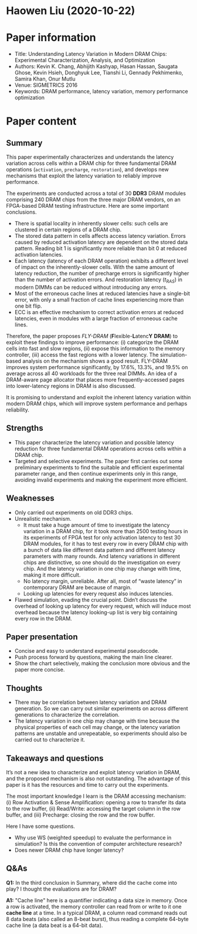 # Haowen Liu (2020-10-22)

# Paper information

- Title: Understanding Latency Variation in Modern DRAM Chips: Experimental Characterization, Analysis, and Optimization
- Authors: Kevin K. Chang, Abhijith Kashyap, Hasan Hassan, Saugata Ghose, Kevin Hsieh, Donghyuk Lee, Tianshi Li, Gennady Pekhimenko, Samira Khan, Onur Mutlu
- Venue: SIGMETRICS 2016
- Keywords: DRAM performance, latency variation, memory performance optimization

# Paper content

## Summary

This paper experimentally characterizes and understands the latency variation across cells within a DRAM chip for three fundamental DRAM operations (`activation`, `precharge`, `restoration`), and develops new mechanisms that exploit the latency variation to reliably improve performance.

The experiments are conducted across a total of 30 __DDR3__ DRAM modules comprising 240 DRAM chips from the three major DRAM vendors, on an FPGA-based DRAM testing infrastructure. Here are some important conclusions.

- There is spatial locality in inherently slower cells: such cells are clustered in certain regions of a DRAM chip.
- The stored data pattern in cells affects access latency variation. Errors caused by reduced activation latency are dependent on the stored data pattern. Reading bit 1 is significantly more reliable than bit 0 at reduced activation latencies.
- Each latency (latency of each DRAM operation) exhibits a different level of impact on the inherently-slower cells. With the same amount of latency reduction, the number of precharge errors is significantly higher than the number of activation errors. And restoration latency ($t_{RAS}$) in modern DIMMs can be reduced without introducing any errors.
- Most of the erroneous cache lines at reduced latencies have a single-bit error, with only a small fraction of cache lines experiencing more than one bit flip.
- ECC is an effective mechanism to correct activation errors at reduced latencies, even in modules with a large fraction of erroneous cache lines.

Therefore, the paper proposes _FLY-DRAM_ (**F**lexible-**L**atenc**Y** **DRAM**) to exploit these findings to improve performance: (i) categorize the DRAM cells into fast and slow regions, (ii) expose this information to the memory controller, (iii) access the fast regions with a lower latency. The simulation-based analysis on the mechanism shows a good result. FLY-DRAM improves system performance significantly, by 17.6%, 13.3%, and 19.5% on average across all 40 workloads for the three real DIMMs. An idea of a DRAM-aware page allocator that places more frequently-accessed pages into lower-latency regions in DRAM is also discussed.

It is promising to understand and exploit the inherent latency variation within modern DRAM chips, which will improve system performance and perhaps reliability.

## Strengths

- This paper characterize the latency variation and possible latency reduction for three fundamental DRAM operations across cells within a DRAM chip.
- Targeted and selective experiments. The paper first carries out some preliminary experiments to find the suitable and efficient experimental parameter range, and then continue experiments only in this range, avoiding invalid experiments and making the experiment more efficient.

## Weaknesses

- Only carried out experiments on old DDR3 chips.
- Unrealistic mechanism.
  - It must take a huge amount of time to investigate the latency variation in a DRAM chip, for it took more than 2500 testing hours in its experiments of FPGA test for only activation latency to test 30 DRAM modules, for it has to test every row in every DRAM chip with a bunch of data like different data pattern and different latency parameters with many rounds. And latency variations in different chips are distinctive, so one should do the investigation on every chip. And the latency variation in one chip may change with time, making it more difficult.
  - No latency margin, unreliable. After all, most of “waste latency” in contemporary DRAM are because of margin.
  - Looking up latencies for every request also induces latencies.
- Flawed simulation, evading the crucial point. Didn’t discuss the overhead of looking up latency for every request, which will induce most overhead because the latency looking-up list is very big containing every row in the DRAM.

## Paper presentation

- Concise and easy to understand experimental pseudocode.
- Push process forward by questions, making the main line clearer.
- Show the chart selectively, making the conclusion more obvious and the paper more concise.

## Thoughts

- There may be correlation between latency variation and DRAM generation. So we can carry out similar experiments on across different generations to characterize the correlation.
- The latency variation in one chip may change with time because the physical properties of each cell may change, or the latency variation patterns are unstable and unrepeatable, so experiments should also be carried out to characterize it.

## Takeaways and questions

It’s not a new idea to characterize and exploit latency variation in DRAM, and the proposed mechanism is also not outstanding. The advantage of this paper is it has the resources and time to carry out the experiments.

The most important knowledge I learn is the DRAM accessing mechanism: (i) Row Activation & Sense Amplification: opening a row to transfer its data to the row buffer, (ii) Read/Write: accessing the target column in the row buffer, and (iii) Precharge: closing the row and the row buffer.

Here I have some questions.

- Why use WS (weighted speedup) to evaluate the performance in simulation? Is this the convention of computer architecture research?
- Does newer DRAM chip have longer latency?

## Q&As

**Q1:** In the third conclusion in Summary, where did the cache come into play? I thought the evaluations are for DRAM?

**A1:** "Cache line" here is a quantifier indicating a data size in memory. Once a row is activated, the memory controller can read from or write to it one **cache line** at a time. In a typical DRAM, a column read command reads out 8 data beats (also called an 8-beat burst), thus reading a complete 64-byte cache line (a data beat is a 64-bit data).